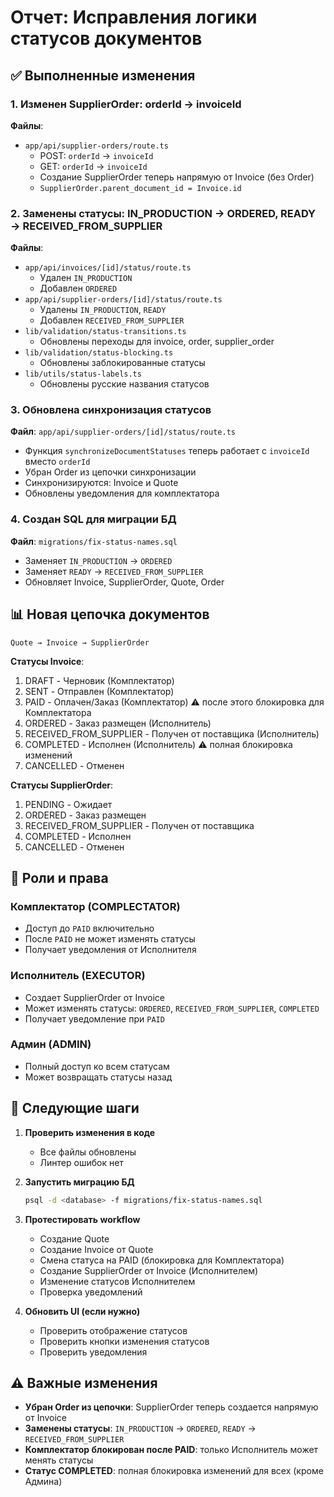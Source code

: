 # Отчет: Исправления логики статусов документов

## ✅ Выполненные изменения

### 1. Изменен SupplierOrder: orderId → invoiceId
**Файлы**:
- `app/api/supplier-orders/route.ts`
  - POST: `orderId` → `invoiceId`
  - GET: `orderId` → `invoiceId`
  - Создание SupplierOrder теперь напрямую от Invoice (без Order)
  - `SupplierOrder.parent_document_id = Invoice.id`

### 2. Заменены статусы: IN_PRODUCTION → ORDERED, READY → RECEIVED_FROM_SUPPLIER
**Файлы**:
- `app/api/invoices/[id]/status/route.ts`
  - Удален `IN_PRODUCTION`
  - Добавлен `ORDERED`
- `app/api/supplier-orders/[id]/status/route.ts`
  - Удалены `IN_PRODUCTION`, `READY`
  - Добавлен `RECEIVED_FROM_SUPPLIER`
- `lib/validation/status-transitions.ts`
  - Обновлены переходы для invoice, order, supplier_order
- `lib/validation/status-blocking.ts`
  - Обновлены заблокированные статусы
- `lib/utils/status-labels.ts`
  - Обновлены русские названия статусов

### 3. Обновлена синхронизация статусов
**Файл**: `app/api/supplier-orders/[id]/status/route.ts`
- Функция `synchronizeDocumentStatuses` теперь работает с `invoiceId` вместо `orderId`
- Убран Order из цепочки синхронизации
- Синхронизируются: Invoice и Quote
- Обновлены уведомления для комплектатора

### 4. Создан SQL для миграции БД
**Файл**: `migrations/fix-status-names.sql`
- Заменяет `IN_PRODUCTION` → `ORDERED`
- Заменяет `READY` → `RECEIVED_FROM_SUPPLIER`
- Обновляет Invoice, SupplierOrder, Quote, Order

## 📊 Новая цепочка документов

```
Quote → Invoice → SupplierOrder
```

**Статусы Invoice**:
1. DRAFT - Черновик (Комплектатор)
2. SENT - Отправлен (Комплектатор)
3. PAID - Оплачен/Заказ (Комплектатор) ⚠️ после этого блокировка для Комплектатора
4. ORDERED - Заказ размещен (Исполнитель)
5. RECEIVED_FROM_SUPPLIER - Получен от поставщика (Исполнитель)
6. COMPLETED - Исполнен (Исполнитель) ⚠️ полная блокировка изменений
7. CANCELLED - Отменен

**Статусы SupplierOrder**:
1. PENDING - Ожидает
2. ORDERED - Заказ размещен
3. RECEIVED_FROM_SUPPLIER - Получен от поставщика
4. COMPLETED - Исполнен
5. CANCELLED - Отменен

## 🎯 Роли и права

### Комплектатор (COMPLECTATOR)
- Доступ до `PAID` включительно
- После `PAID` не может изменять статусы
- Получает уведомления от Исполнителя

### Исполнитель (EXECUTOR)
- Создает SupplierOrder от Invoice
- Может изменять статусы: `ORDERED`, `RECEIVED_FROM_SUPPLIER`, `COMPLETED`
- Получает уведомление при `PAID`

### Админ (ADMIN)
- Полный доступ ко всем статусам
- Может возвращать статусы назад

## 🚀 Следующие шаги

1. **Проверить изменения в коде**
   - Все файлы обновлены
   - Линтер ошибок нет

2. **Запустить миграцию БД**
   ```bash
   psql -d <database> -f migrations/fix-status-names.sql
   ```

3. **Протестировать workflow**
   - Создание Quote
   - Создание Invoice от Quote
   - Смена статуса на PAID (блокировка для Комплектатора)
   - Создание SupplierOrder от Invoice (Исполнителем)
   - Изменение статусов Исполнителем
   - Проверка уведомлений

4. **Обновить UI (если нужно)**
   - Проверить отображение статусов
   - Проверить кнопки изменения статусов
   - Проверить уведомления

## ⚠️ Важные изменения

- **Убран Order из цепочки**: SupplierOrder теперь создается напрямую от Invoice
- **Заменены статусы**: `IN_PRODUCTION` → `ORDERED`, `READY` → `RECEIVED_FROM_SUPPLIER`
- **Комплектатор блокирован после PAID**: только Исполнитель может менять статусы
- **Статус COMPLETED**: полная блокировка изменений для всех (кроме Админа)

